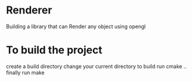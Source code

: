 # Renderer
Building a library that can Render any object using opengl
# To build the project
create a build directory 
change your current directory to build 
run cmake ..
finally run make
